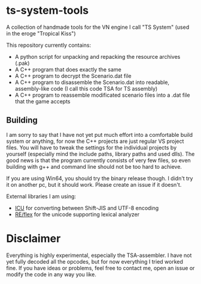 # ts-system-tools
A collection of handmade tools for the VN engine I call "TS System" (used in the eroge "Tropical Kiss")

This repository currently contains:
* A python script for unpacking and repacking the resource archives (.pak)
* A C++ program that does exactly the same
* A C++ program to decrypt the Scenario.dat file
* A C++ program to disassemble the Scenario.dat into readable, assembly-like code (I call this code TSA for TS assembly)
* A C++ program to reassemble modificated scenario files into a .dat file that the game accepts

## Building
I am sorry to say that I have not yet put much effort into a comfortable build system or anything, for now the C++ projects are just regular VS project files. You will have to tweak the settings for the individual projects by yourself (especially mind the include paths, library paths and used dlls). The good news is that the program currently consists of very few files, so even building with g++ and command line should not be too hard to achieve.

If you are using Win64, you should try the binary release though. I didn't try it on another pc, but it should work. Please create an issue if it doesn't.

External libraries I am using:
* [ICU](https://github.com/unicode-org/icu) for converting between Shift-JIS and UTF-8 encoding
* [RE/flex](https://github.com/Genivia/RE-flex) for the unicode supporting lexical analyzer

# Disclaimer
Everything is highly experimental, especially the TSA-assembler. I have not yet fully decoded all the opcodes, but for now everything I tried worked fine. If you have ideas or problems, feel free to contact me, open an issue or modify the code in any way you like.
